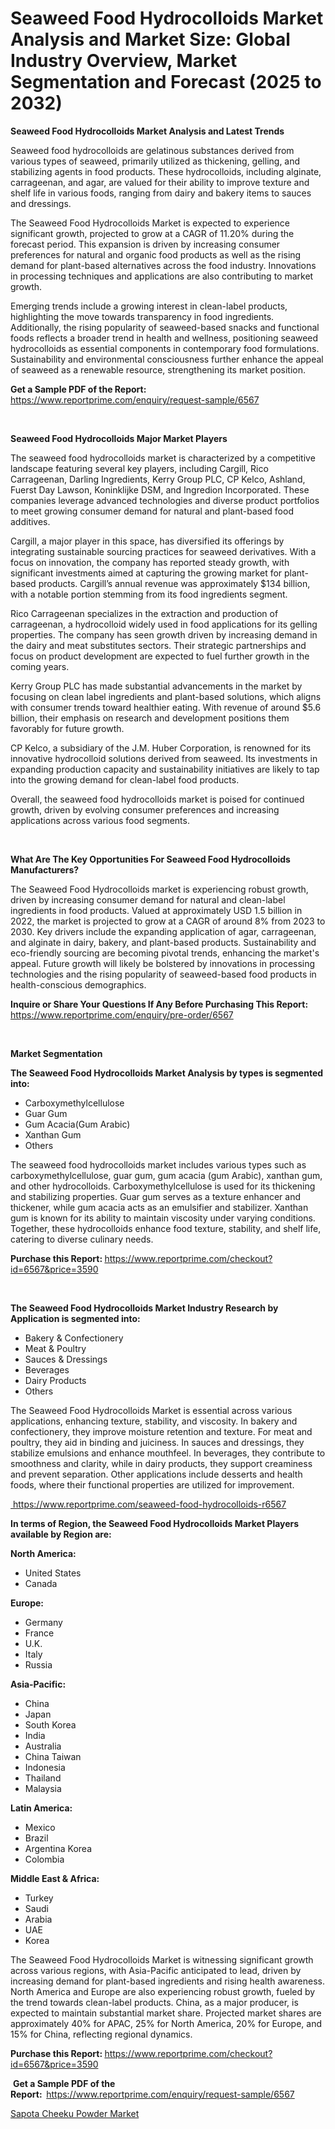 <p><h1>Seaweed Food Hydrocolloids Market Analysis and Market Size: Global Industry Overview, Market Segmentation and Forecast (2025 to 2032)</h1></p><p><strong>Seaweed Food Hydrocolloids Market Analysis and Latest Trends</strong></p>
<p><p>Seaweed food hydrocolloids are gelatinous substances derived from various types of seaweed, primarily utilized as thickening, gelling, and stabilizing agents in food products. These hydrocolloids, including alginate, carrageenan, and agar, are valued for their ability to improve texture and shelf life in various foods, ranging from dairy and bakery items to sauces and dressings.</p><p>The Seaweed Food Hydrocolloids Market is expected to experience significant growth, projected to grow at a CAGR of 11.20% during the forecast period. This expansion is driven by increasing consumer preferences for natural and organic food products as well as the rising demand for plant-based alternatives across the food industry. Innovations in processing techniques and applications are also contributing to market growth. </p><p>Emerging trends include a growing interest in clean-label products, highlighting the move towards transparency in food ingredients. Additionally, the rising popularity of seaweed-based snacks and functional foods reflects a broader trend in health and wellness, positioning seaweed hydrocolloids as essential components in contemporary food formulations. Sustainability and environmental consciousness further enhance the appeal of seaweed as a renewable resource, strengthening its market position.</p></p>
<p><strong>Get a Sample PDF of the Report:&nbsp;</strong> <a href="https://www.reportprime.com/enquiry/request-sample/6567?utm_campaign=2193&utm_medium=2&utm_source=Github&utm_content=ia&utm_term=19032025&utm_id=seaweed-food-hydrocolloids">https://www.reportprime.com/enquiry/request-sample/6567</a></p>
<p>&nbsp;</p>
<p><strong>Seaweed Food Hydrocolloids Major Market Players</strong></p>
<p><p>The seaweed food hydrocolloids market is characterized by a competitive landscape featuring several key players, including Cargill, Rico Carrageenan, Darling Ingredients, Kerry Group PLC, CP Kelco, Ashland, Fuerst Day Lawson, Koninklijke DSM, and Ingredion Incorporated. These companies leverage advanced technologies and diverse product portfolios to meet growing consumer demand for natural and plant-based food additives.</p><p>Cargill, a major player in this space, has diversified its offerings by integrating sustainable sourcing practices for seaweed derivatives. With a focus on innovation, the company has reported steady growth, with significant investments aimed at capturing the growing market for plant-based products. Cargill’s annual revenue was approximately $134 billion, with a notable portion stemming from its food ingredients segment.</p><p>Rico Carrageenan specializes in the extraction and production of carrageenan, a hydrocolloid widely used in food applications for its gelling properties. The company has seen growth driven by increasing demand in the dairy and meat substitutes sectors. Their strategic partnerships and focus on product development are expected to fuel further growth in the coming years.</p><p>Kerry Group PLC has made substantial advancements in the market by focusing on clean label ingredients and plant-based solutions, which aligns with consumer trends toward healthier eating. With revenue of around $5.6 billion, their emphasis on research and development positions them favorably for future growth.</p><p>CP Kelco, a subsidiary of the J.M. Huber Corporation, is renowned for its innovative hydrocolloid solutions derived from seaweed. Its investments in expanding production capacity and sustainability initiatives are likely to tap into the growing demand for clean-label food products.</p><p>Overall, the seaweed food hydrocolloids market is poised for continued growth, driven by evolving consumer preferences and increasing applications across various food segments.</p></p>
<p>&nbsp;</p>
<p><strong>What Are The Key Opportunities For Seaweed Food Hydrocolloids Manufacturers?</strong></p>
<p><p>The Seaweed Food Hydrocolloids market is experiencing robust growth, driven by increasing consumer demand for natural and clean-label ingredients in food products. Valued at approximately USD 1.5 billion in 2022, the market is projected to grow at a CAGR of around 8% from 2023 to 2030. Key drivers include the expanding application of agar, carrageenan, and alginate in dairy, bakery, and plant-based products. Sustainability and eco-friendly sourcing are becoming pivotal trends, enhancing the market's appeal. Future growth will likely be bolstered by innovations in processing technologies and the rising popularity of seaweed-based food products in health-conscious demographics.</p></p>
<p><strong>Inquire or Share Your Questions If Any Before Purchasing This Report:</strong> <a href="https://www.reportprime.com/enquiry/pre-order/6567?utm_campaign=2193&utm_medium=2&utm_source=Github&utm_content=ia&utm_term=19032025&utm_id=seaweed-food-hydrocolloids">https://www.reportprime.com/enquiry/pre-order/6567</a></p>
<p>&nbsp;</p>
<p><strong>Market Segmentation</strong></p>
<p><strong>The Seaweed Food Hydrocolloids Market Analysis by types is segmented into:</strong></p>
<p><ul><li>Carboxymethylcellulose</li><li>Guar Gum</li><li>Gum Acacia(Gum Arabic)</li><li>Xanthan Gum</li><li>Others</li></ul></p>
<p><p>The seaweed food hydrocolloids market includes various types such as carboxymethylcellulose, guar gum, gum acacia (gum Arabic), xanthan gum, and other hydrocolloids. Carboxymethylcellulose is used for its thickening and stabilizing properties. Guar gum serves as a texture enhancer and thickener, while gum acacia acts as an emulsifier and stabilizer. Xanthan gum is known for its ability to maintain viscosity under varying conditions. Together, these hydrocolloids enhance food texture, stability, and shelf life, catering to diverse culinary needs.</p></p>
<p><strong>Purchase this Report:&nbsp;</strong><a href="https://www.reportprime.com/checkout?id=6567&price=3590&utm_campaign=2193&utm_medium=2&utm_source=Github&utm_content=ia&utm_term=19032025&utm_id=seaweed-food-hydrocolloids">https://www.reportprime.com/checkout?id=6567&price=3590</a></p>
<p>&nbsp;</p>
<p><strong>The Seaweed Food Hydrocolloids Market Industry Research by Application is segmented into:</strong></p>
<p><ul><li>Bakery & Confectionery</li><li>Meat & Poultry</li><li>Sauces & Dressings</li><li>Beverages</li><li>Dairy Products</li><li>Others</li></ul></p>
<p><p>The Seaweed Food Hydrocolloids Market is essential across various applications, enhancing texture, stability, and viscosity. In bakery and confectionery, they improve moisture retention and texture. For meat and poultry, they aid in binding and juiciness. In sauces and dressings, they stabilize emulsions and enhance mouthfeel. In beverages, they contribute to smoothness and clarity, while in dairy products, they support creaminess and prevent separation. Other applications include desserts and health foods, where their functional properties are utilized for improvement.</p></p>
<p><a href="https://www.reportprime.com/seaweed-food-hydrocolloids-r6567?utm_campaign=2193&utm_medium=2&utm_source=Github&utm_content=ia&utm_term=19032025&utm_id=seaweed-food-hydrocolloids">&nbsp;https://www.reportprime.com/seaweed-food-hydrocolloids-r6567</a></p>
<p><strong>In terms of Region, the Seaweed Food Hydrocolloids Market Players available by Region are:</strong></p>
<p>
    <p> <strong> North America: </strong>
        <ul>
            <li>United States</li>
            <li>Canada</li>
        </ul>
        </p> 
    <p> <strong> Europe: </strong>
        <ul>
            <li>Germany</li>
            <li>France</li>
            <li>U.K.</li>
            <li>Italy</li>
            <li>Russia</li>
        </ul>
        </p> 
    <p> <strong> Asia-Pacific: </strong>
        <ul>
            <li>China</li>
            <li>Japan</li>
            <li>South Korea</li>
            <li>India</li>
            <li>Australia</li>
            <li>China Taiwan</li>
            <li>Indonesia</li>
            <li>Thailand</li>
            <li>Malaysia</li>
        </ul>
        </p> 
    <p> <strong> Latin America: </strong>
        <ul>
            <li>Mexico</li>
            <li>Brazil</li>
            <li>Argentina Korea</li>
            <li>Colombia</li>
        </ul>
        </p> 
    <p> <strong> Middle East & Africa: </strong>
        <ul>
            <li>Turkey</li>
            <li>Saudi</li>
            <li>Arabia</li>
            <li>UAE</li>
            <li>Korea</li>
        </ul>
    </p>
    </p>
<p><p>The Seaweed Food Hydrocolloids Market is witnessing significant growth across various regions, with Asia-Pacific anticipated to lead, driven by increasing demand for plant-based ingredients and rising health awareness. North America and Europe are also experiencing robust growth, fueled by the trend towards clean-label products. China, as a major producer, is expected to maintain substantial market share. Projected market shares are approximately 40% for APAC, 25% for North America, 20% for Europe, and 15% for China, reflecting regional dynamics.</p></p>
<p><strong>Purchase this Report: </strong><a href="https://www.reportprime.com/checkout?id=6567&price=3590&utm_campaign=2193&utm_medium=2&utm_source=Github&utm_content=ia&utm_term=19032025&utm_id=seaweed-food-hydrocolloids">https://www.reportprime.com/checkout?id=6567&price=3590</a></p>
<p>&nbsp;<strong>Get a Sample PDF of the Report:&nbsp;&nbsp;</strong><a href="https://www.reportprime.com/enquiry/request-sample/6567?utm_campaign=2193&utm_medium=2&utm_source=Github&utm_content=ia&utm_term=19032025&utm_id=seaweed-food-hydrocolloids">https://www.reportprime.com/enquiry/request-sample/6567</a></p>
<p><strong></strong></p>
<p><p><a href="https://github.com/rubiogruis0p/Market-Research-Report-List-1/blob/main/sapota-cheeku-powder-market.md?utm_campaign=2193&utm_medium=2&utm_source=Github&utm_content=ia&utm_term=19032025&utm_id=seaweed-food-hydrocolloids">Sapota Cheeku Powder Market</a></p></p>